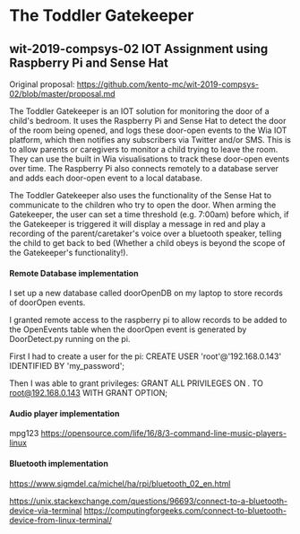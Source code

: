 # The Toddler Gatekeeper
## wit-2019-compsys-02 IOT Assignment using Raspberry Pi and Sense Hat

Original proposal: https://github.com/kento-mc/wit-2019-compsys-02/blob/master/proposal.md

The Toddler Gatekeeper is an IOT solution for monitoring the door of a child's bedroom. It uses the Raspberry Pi and Sense Hat to detect the door of the room being opened, and logs these door-open events to the Wia IOT platform, which then notifies any subscribers via Twitter and/or SMS. This is to allow parents or caregivers to monitor a child trying to leave the room. They can use the built in Wia visualisations to track these door-open events over time. The Raspberry Pi also connects remotely to a database server and adds each door-open event to a local database.

The Toddler Gatekeeper also uses the functionality of the Sense Hat to communicate to the children who try to open the door. When arming the Gatekeeper, the user can set a time threshold (e.g. 7:00am) before which, if the Gatekeeper is triggered it will display a message in red and play a recording of the parent/caretaker's voice over a bluetooth speaker, telling the child to get back to bed (Whether a child obeys is beyond the scope of the Gatekeeper's functionality!).






#### Remote Database implementation

I set up a new database called doorOpenDB on my laptop to store records of doorOpen events. 


I granted remote access to the raspberry pi to allow records to be added to the OpenEvents table when the doorOpen event is generated by DoorDetect.py running on the pi.

First I had to create a user for the pi:
CREATE USER 'root'@'192.168.0.143' IDENTIFIED BY 'my_password';

Then I was able to grant privileges:
GRANT ALL PRIVILEGES ON *.* TO root@192.168.0.143 WITH GRANT OPTION;

#### Audio player implementation

mpg123 https://opensource.com/life/16/8/3-command-line-music-players-linux

#### Bluetooth implementation

https://www.sigmdel.ca/michel/ha/rpi/bluetooth_02_en.html

https://unix.stackexchange.com/questions/96693/connect-to-a-bluetooth-device-via-terminal
https://computingforgeeks.com/connect-to-bluetooth-device-from-linux-terminal/
